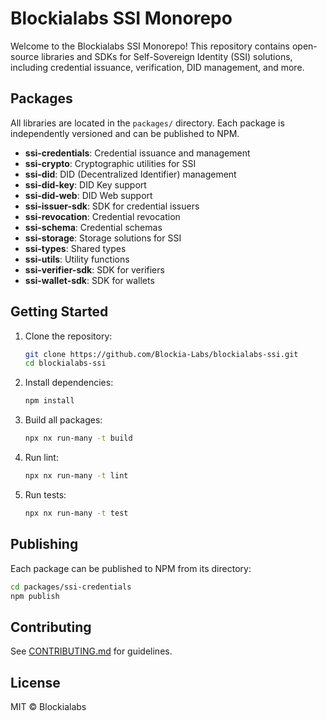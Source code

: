 # Blockialabs SSI Monorepo

Welcome to the Blockialabs SSI Monorepo! This repository contains open-source libraries and SDKs for Self-Sovereign Identity (SSI) solutions, including credential issuance, verification, DID management, and more.

## Packages

All libraries are located in the `packages/` directory. Each package is independently versioned and can be published to NPM.

- **ssi-credentials**: Credential issuance and management
- **ssi-crypto**: Cryptographic utilities for SSI
- **ssi-did**: DID (Decentralized Identifier) management
- **ssi-did-key**: DID Key support
- **ssi-did-web**: DID Web support
- **ssi-issuer-sdk**: SDK for credential issuers
- **ssi-revocation**: Credential revocation
- **ssi-schema**: Credential schemas
- **ssi-storage**: Storage solutions for SSI
- **ssi-types**: Shared types
- **ssi-utils**: Utility functions
- **ssi-verifier-sdk**: SDK for verifiers
- **ssi-wallet-sdk**: SDK for wallets

## Getting Started

1. Clone the repository:
   ```bash
   git clone https://github.com/Blockia-Labs/blockialabs-ssi.git
   cd blockialabs-ssi
   ```
2. Install dependencies:
   ```bash
   npm install
   ```
3. Build all packages:
   ```bash
   npx nx run-many -t build
   ```
4. Run lint:
   ```bash
   npx nx run-many -t lint
   ```
5. Run tests:
   ```bash
   npx nx run-many -t test
   ```

## Publishing

Each package can be published to NPM from its directory:

```bash
cd packages/ssi-credentials
npm publish
```

## Contributing

See [CONTRIBUTING.md](./CONTRIBUTING.md) for guidelines.

## License

MIT © Blockialabs
